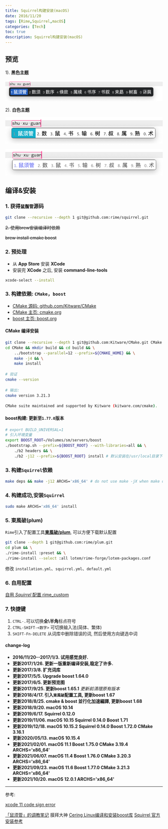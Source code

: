 ```yaml
---
title: Squirrel构建安装(macOS)
date: 2016/11/20
tags: [Rime,Squirrel,macOS]
categories: [Tech]
toc: true
description: Squirrel构建安装(macOS)
---
```


## 预览

1). **黑色主题**

![rime_black_new.png](/imgs/squirrel-screenshot/rime_black.png)

2). **白色主题**

![rime_white.png](/imgs/squirrel-screenshot/rime_white.png)

![rime_white_placeless.png](/imgs/squirrel-screenshot/rime_white_placeless.png)

## 编译&安装

### 1. 获得`鼠鬚管`源码

```bash
git clone --recursive --depth 1 git@github.com:rime/squirrel.git
```

~~2. 使用brew安装编译时依赖~~

~~brew install cmake boost~~

### 2. 预处理

- 从 **App Store** 安装 **XCode**
- 安装完 **XCode** 之后, 安装 **command-line-tools**

```bash
xcode-select --install
```

### 3. 构建依赖: `CMake`，`boost`

- [CMake 源码: github.com/Kitware/CMake](https://github.com/Kitware/CMake)
- [CMake 主页: cmake.org](https://cmake.org)
- [boost 主页: boost.org](http://www.boost.org)

#### CMake 编译安装

```bash
git clone --recursive --depth 1 git@github.com:Kitware/CMake.git CMake
cd CMake && mkdir build && cd build && \
    ../bootstrap --parallel=12 --prefix=${CMAKE_HOME} && \
    make -j4 && \
    make install

# 验证
cmake --version

# 输出: 
cmake version 3.21.3

CMake suite maintained and supported by Kitware (kitware.com/cmake).
```

#### boost构建: 更新至`1.77.0`版本

```bash
# export BUILD_UNIVERSAL=1
# 引入环境变量 
export BOOST_ROOT=/Volumes/sm/servers/boost
./bootstrap.sh --prefix=${BOOST_ROOT} --with-libraries=all && \
    ./b2 headers && \
    ./b2 -j12 --prefix=${BOOST_ROOT} install # 默认安装在/usr/local目录下 
```

### 3. 构建`Squirrel`依赖

```bash
make deps && make -j12 ARCHS='x86_64' # do not use make -jX when make deps 
```

### 4. 构建成功,安装`Squirrel`

```bash
sudo make ARCHS='x86_64' install 
```

### 5. 東風破(plum)

`Rime`引入了配置工具[**東風破/plum**](https://github.com/rime/plum), 可以方便下载默认配置

```bash
git clone --depth 1 git@github.com:rime/plum.git
cd plum && \
./rime-install :preset && \
./rime-install --select :all lotem/rime-forge/lotem-packages.conf
```

修改 `installation.yml`、`squirrel.yml`、`default.yml`

### 6. 自用配置

[自用 *Squirrel* 配置 rime_custom](https://github.com/yakirChen/macOS-libs/tree/master/rime/rime_custom)

### 7. 快捷键

1. `CTRL-.`可以切换**全\半角**标点符号  
2. `CTRL-SHIFT-<数字>` 可切换输入法(简体、繁体)  
3. `SHIFT-Fn-DELETE` 从词库中删除错误的词, 然后使用方向键选中词  

#### change-log

- **2016/11/20--2017/1/3. 试用感觉良好.**
- **更新2017/1/26. 更新一版重新编译安装,稳定了许多.**
- **更新2017/3/8. 扩充词库**
- **更新2017/5/5. Upgrade boost 1.64.0**
- **更新2017/6/5. 更新预览图**
- **更新2017/9/25. 更新boost 1.65.1** _更新前清理原有版本_
- **更新2018/4/17. 引入`東風破`配置工具, 更新boost 1.67**
- **更新2018/8/25. cmake & boost 並行化加速編譯, 更新boost 1.68**
- **更新2018/9/20. macOS 10.14**
- **更新2019/6/17. Squirrel 0.12.0**
- **更新2019/11/06. macOS 10.15 Squirrel 0.14.0** **Boost 1.71**
- **更新2019/12/18. macOS 10.15.2 Squirrel 0.14.0 Boost 1.72.0 CMake 3.16.1**
- **更新2020/05/13. macOS 10.15.4**
- **更新2021/02/01. macOS 11.1 Boost 1.75.0 CMake 3.19.4 ARCHS='x86_64'**
- **更新2021/06/07. macOS 11.4 Boost 1.76.0 CMake 3.20.3 ARCHS='x86_64'**
- **更新2021/09/23. macOS 11.6 Boost 1.77.0 CMake 3.21.3 ARCHS='x86_64'**
- **更新2021/10/20. macOS 12.0.1 ARCHS='x86_64'**

---

参考:

[xcode 11 code sign error](https://blog.csdn.net/u012186949/article/details/38756949)

[「鼠须管」的调教笔记](https://scomper.me/gtd/-shu-xu-guan-de-diao-jiao-bi-ji) 膜拜大神
[Cering Linux编译和安装boost库](http://cering.github.io/2015/10/30/Linux编译和安装boost库/)
[Squirrel 官方安装参考](https://github.com/rime/squirrel/blob/master/INSTALL.md)  
